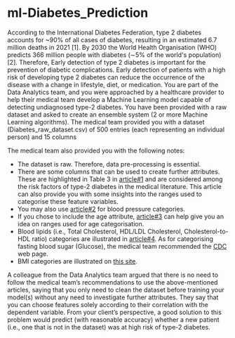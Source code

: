 # ml-Diabetes_Prediction

According to the International Diabetes Federation, type 2 diabetes accounts for ~90% of all cases of diabetes, resulting in an estimated 6.7 million deaths in 2021
[1]. By 2030 the World Health Organisation (WHO) predicts 366 million people with diabetes (∼5% of the world's population) [2]. Therefore, Early detection of type 2 diabetes is important for the prevention of diabetic complications. Early detection of patients with a high risk of developing type 2 diabetes can reduce the occurrence of the disease with a change in lifestyle, diet, or medication. You are part of the Data Analytics team, and you were approached by a healthcare provider to help their medical team develop a Machine Learning model capable of detecting undiagnosed type-2 diabetes. You have been provided with a raw dataset and asked to create an ensemble system (2 or more Machine Learning algorithms).
The medical team provided you with a dataset (Diabetes_raw_dataset.csv) of 500 entries (each representing an individual person) and 15 columns


The medical team also provided you with the following notes:
-  The dataset is raw. Therefore, data pre-processing is essential.
- There are some columns that can be used to create further attributes. These are
highlighted in Table 3 in [article#1](https://bmjopen.bmj.com/content/bmjopen/6/11/e012742.full.pdf) and are considered among the risk factors of type-2 diabetes in the medical literature. This article can also provide you with some insights into the ranges used to categorise these feature variables.
- You may also use [article#2](https://diabetesjournals.org/care/article/24/9/1522/21378/Characteristics-of-an-Adult-Population-With-Newly) for blood pressure categories.
- If you chose to include the age attribute, [article#3](https://dmsjournal.biomedcentral.com/articles/10.1186/s13098-019-0509-8) can help give you an idea on ranges used for age categorisation.
- Blood lipids (i.e., Total Cholesterol, HDL/LDL Cholesterol, Cholesterol-to-HDL ratio) categories are illustrated in [article#4](https://www.thehealthsite.com/diseases-conditions/common-queries-about-cholesterol-lipid-profile-vldl-hdl-triglycerides-4697/). As for categorising fasting blood sugar (Glucose), the medical team recommended the [CDC](https://www.cdc.gov/diabetes/basics/getting-tested.html) web page.
- BMI categories are illustrated on [this site](https://www.mechical.com/2022/07/how-to-calculate-bmi.html).

A colleague from the Data Analytics team argued that there is no need to follow the medical team’s recommendations to use the above-mentioned articles, saying that you only need to clean the dataset before training your model(s) without any need to investigate further attributes. They say that you can choose features solely according to their correlation with the dependent variable.
From your client’s perspective, a good solution to this problem would predict (with reasonable accuracy) whether a new patient (i.e., one that is not in the dataset) was at high risk of type-2 diabetes.
